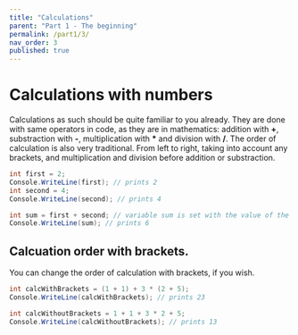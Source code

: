 ```yaml
---
title: "Calculations"
parent: "Part 1 - The beginning"
permalink: /part1/3/
nav_order: 3
published: true
---
```


# Calculations with numbers

Calculations as such should be quite familiar to you already. They are done with same operators in code, as they are in mathematics: addition with **+**, substraction with **-**, multiplication with **\*** and division with **/**. The order of calculation is also very traditional. From left to right, taking into account any brackets, and multiplication and division before addition or substraction.

```cs
int first = 2;
Console.WriteLine(first); // prints 2
int second = 4;
Console.WriteLine(second); // prints 4

int sum = first + second; // variable sum is set with the value of the sum from variables first and second
Console.WriteLine(sum); // prints 6
```

## Calcuation order with brackets.

You can change the order of calculation with brackets, if you wish.

```cs
int calcWithBrackets = (1 + 1) + 3 * (2 + 5);
Console.WriteLine(calcWithBrackets); // prints 23

int calcWithoutBrackets = 1 + 1 + 3 * 2 + 5;
Console.WriteLine(calcWithoutBrackets); // prints 13
```